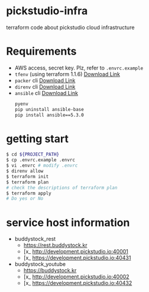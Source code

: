 # pickstudio-infra

terraform code about pickstudio cloud infrastructure

# Requirements

- AWS access, secret key. Plz, refer to `.envrc.example`
- `tfenv` (using terraform 1.1.6) [Download Link](https://github.com/tfutils/tfenv)
- `packer` cli [Download Link](https://www.packer.io/downloads)
- `direnv` cli [Download Link](https://direnv.net/)
- `ansible` cli [Download Link](https://docs.ansible.com/ansible/latest/installation_guide/intro_installation.html#installing-ansible-on-macos)
    ``` bash
  pyenv
    pip uninstall ansible-base
    pip install ansible==5.3.0
    ```

# getting start


``` bash
$ cd ${PROJECT_PATH}
$ cp .envrc.example .envrc
$ vi .envrc # modify .envrc
$ direnv allow
$ terraform init
$ terraform plan
# check the descriptions of terraform plan
$ terraform apply
# Do yes or No
```

# service host information
- buddystock_rest
  - https://rest.buddystock.kr
  - [x_ http://development.pickstudio.io:40001
  - [x_ https://development.pickstudio.io:40431
- buddystock_youtube
  - https://buddystock.kr
  - [x_ http://development.pickstudio.io:40002
  - [x_ https://development.pickstudio.io:40432



